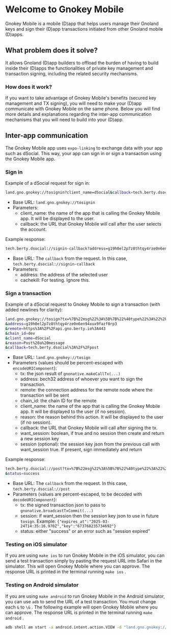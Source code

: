 # Welcome to Gnokey Mobile

Gnokey Mobile is a mobile (D)app that helps users manage their Gnoland keys and sign their (D)app transactions initiated from other Gnoland mobile (D)apps.

## What problem does it solve?

It allows Gnoland (D)app builders to offload the burden of having to build inside their (D)apps the functionalities of private key management and transaction signing, including the related security mechanisms.

### How does it work?

If you want to take advantage of Gnokey Mobile's benefits (secured key management and TX signing), you will need to make your (D)app communicate with Gnokey Mobile on the same phone. Below you will find more details and explanations regarding the inter-app communication mechanisms that you will need to build into your (D)app.

## Inter-app communication

The Gnokey Mobile app uses `expo-linking` to exchange data with your app such as dSocial.
This way, your app can sign in or sign a transaction using the Gnokey Mobile app.

### Sign in

Example of a dSocial request for sign in:

```bash
land.gno.gnokey://tosignin?client_name=dSocial&callback=tech.berty.dsocial%3A%2F%2Fsignin-callback
```

- Base URL: `land.gno.gnokey://tosignin`
- Parameters:
  - client_name: the name of the app that is calling the Gnokey Mobile app. It will be displayed to the user.
  - callback: the URL that Gnokey Mobile will call after the user selects the account.

Example response:

```bash
tech.berty.dsocial://signin-callback?address=g19h0el2p7z8thtqy4rze0n6en94xux9fazf0rp3&cachekill=1732030818190
```

- Base URL: The `callback` from the request. In this case, `tech.berty.dsocial://signin-callback`
- Parameters:
  - address: the address of the selected user
  - cachekill: For testing. Ignore this.

### Sign a transaction

Example of a dSocial request to Gnokey Mobile to sign a transaction (with added newlines for clarity):

```bash
land.gno.gnokey://tosign?tx=%7B%22msg%22%3A%5B%7B%22%40type%22%3A%22%2Fvm.m_call%22%2C%22caller%22%3A%22g19h0el2p7z8thtqy4rze0n6en94xux9fazf0rp3%22%2C%22send%22%3A%22%22%2C%22pkg_path%22%3A%22gno.land%2Fr%2Fberty%2Fsocial%22%2C%22func%22%3A%22PostMessage%22%2C%22args%22%3A%5B%22Hello%22%5D%7D%5D%2C%22fee%22%3A%7B%22gas_wanted%22%3A%2210000000%22%2C%22gas_fee%22%3A%221000000ugnot%22%7D%2C%22signatures%22%3Anull%2C%22memo%22%3A%22%22%7D
&address=g19h0el2p7z8thtqy4rze0n6en94xux9fazf0rp3
&remote=https%3A%2F%2Fapi.gno.berty.io%3A443
&chain_id=dev
&client_name=dSocial
&reason=Post%20a%20message
&callback=tech.berty.dsocial%3A%2F%2Fpost
```

- Base URL: `land.gno.gnokey://tosign`
- Parameters (values should be percent-escaped with `encodeURIComponent`):
  - tx: the json result of `gnonative.makeCallTx(...)`
  - address: bech32 address of whoever you want to sign the transaction.
  - remote: the connection address for the remote node where the transaction will be sent
  - chain_id: the chain ID for the remote
  - client_name: the name of the app that is calling the Gnokey Mobile app. It will be displayed to the user (if no session).
  - reason: the reason behind this action. It will be displayed to the user (if no session).
  - callback: the URL that Gnokey Mobile will call after signing the tx.
  - want_session: boolean, if true and no session then create and return a new session key
  - session (optional): the session key json from the previous call with want_session true. If present, sign immediately and return

Example response:

```bash
tech.berty.dsocial://post?tx=%7B%22msg%22%3A%5B%7B%22%40type%22%3A%22%2Fvm.m_call%22%2C%22caller%22%3A%22g19h0el2p7z8thtqy4rze0n6en94xux9fazf0rp3%22%2C%22send%22%3A%22%22%2C%22pkg_path%22%3A%22gno.land%2Fr%2Fberty%2Fsocial%22%2C%22func%22%3A%22PostMessage%22%2C%22args%22%3A%5B%22Hello%22%5D%7D%5D%2C%22fee%22%3A%7B%22gas_wanted%22%3A%2210000000%22%2C%22gas_fee%22%3A%221000000ugnot%22%7D%2C%22signatures%22%3A%5B%7B%22pub_key%22%3A%7B%22%40type%22%3A%22%2Ftm.PubKeySecp256k1%22%2C%22value%22%3A%22A6YT26ehhjN7YXx%2BLZza2Gp31yP5bJ6INfeGf%2FrumHFR%22%7D%2C%22signature%22%3A%226KAdOO2YXyZmp8ehiin6Rsz%2Bhxu30W0pB00%2Bv1xnpzMSZ%2BBIVdZbo1gdlVGp0E24ZLRyPrsKtb0Q4%2FkdD57qGg%3D%3D%22%7D%5D%2C%22memo%22%3A%22%22%7D
&status=success
```

- Base URL: The `callback` from the request. In this case, `tech.berty.dsocial://post`
- Parameters (values are percent-escaped, to be decoded with `decodeURIComponent`):
  - tx: the signed transaction json to pass to `gnonative.broadcastTxCommit(...)`
  - session: if want_session then the session key json to use in future `tosign`. Example: `{"expires_at":"2025-03-24T14:35:16.970Z","key":"673768235734692"}`
  - status: either "success" or an error such as "session expired"

### Testing on iOS simulator

If you are using `make ios` to run Gnokey Mobile in the iOS simulator, you can send a test transaction simply by
pasting the request URL into Safari in the simulator. This will open Gnokey Mobile where you can approve. The
response URL is printed in the terminal running `make ios` .

### Testing on Android simulator

If you are using `make android` to run Gnokey Mobile in the Android simulator, you can use `adb` to send the URL
of a test transaction. You must change each `&` to `\&` . The following example will open Gnokey Mobile where you can approve. The
response URL is printed in the terminal running `make android` .

```bash
adb shell am start -a android.intent.action.VIEW -d "land.gno.gnokey://tosign?tx=%7B%22msg%22%3A%5B%7B%22%40type%22%3A%22%2Fvm.m_call%22%2C%22caller%22%3A%22g19h0el2p7z8thtqy4rze0n6en94xux9fazf0rp3%22%2C%22send%22%3A%22%22%2C%22pkg_path%22%3A%22gno.land%2Fr%2Fberty%2Fsocial%22%2C%22func%22%3A%22PostMessage%22%2C%22args%22%3A%5B%22Hello%22%5D%7D%5D%2C%22fee%22%3A%7B%22gas_wanted%22%3A%2210000000%22%2C%22gas_fee%22%3A%221000000ugnot%22%7D%2C%22signatures%22%3Anull%2C%22memo%22%3A%22%22%7D\&address=g19h0el2p7z8thtqy4rze0n6en94xux9fazf0rp3\&client_name=dSocial\&reason=Post%20a%20message\&callback=tech.berty.dsocial%3A%2F%2Fpost"
```
